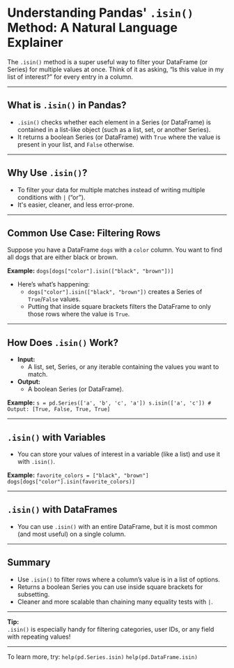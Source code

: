# Understanding Pandas' `.isin()` Method: A Natural Language Explainer

The `.isin()` method is a super useful way to filter your DataFrame (or Series) for multiple values at once. Think of it as asking, “Is this value in my list of interest?” for every entry in a column.

---

## What is `.isin()` in Pandas?

- `.isin()` checks whether each element in a Series (or DataFrame) is contained in a list-like object (such as a list, set, or another Series).
- It returns a boolean Series (or DataFrame) with `True` where the value is present in your list, and `False` otherwise.

---

## Why Use `.isin()`?

- To filter your data for multiple matches instead of writing multiple conditions with `|` (“or”).
- It's easier, cleaner, and less error-prone.

---

## Common Use Case: Filtering Rows

Suppose you have a DataFrame `dogs` with a `color` column. You want to find all dogs that are either black or brown.

**Example:**
    `dogs[dogs["color"].isin(["black", "brown"])]`

- Here’s what’s happening:
    - `dogs["color"].isin(["black", "brown"])` creates a Series of `True`/`False` values.
    - Putting that inside square brackets filters the DataFrame to only those rows where the value is `True`.

---

## How Does `.isin()` Work?

- **Input:**  
    - A list, set, Series, or any iterable containing the values you want to match.
- **Output:**  
    - A boolean Series (or DataFrame).

**Example:**
    ```
    s = pd.Series(['a', 'b', 'c', 'a'])
    s.isin(['a', 'c'])
    # Output: [True, False, True, True]
    ```

---

## `.isin()` with Variables

- You can store your values of interest in a variable (like a list) and use it with `.isin()`.

**Example:**
    ```
    favorite_colors = ["black", "brown"]
    dogs[dogs["color"].isin(favorite_colors)]
    ```

---

## `.isin()` with DataFrames

- You can use `.isin()` with an entire DataFrame, but it is most common (and most useful) on a single column.

---

## Summary

- Use `.isin()` to filter rows where a column’s value is in a list of options.
- Returns a boolean Series you can use inside square brackets for subsetting.
- Cleaner and more scalable than chaining many equality tests with `|`.

---

**Tip:**  
`.isin()` is especially handy for filtering categories, user IDs, or any field with repeating values!

---

To learn more, try:
    `help(pd.Series.isin)`
    `help(pd.DataFrame.isin)`
